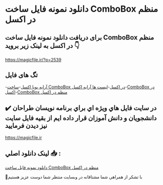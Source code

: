 # دانلود نمونه فایل ساخت ComboBox منظم در اکسل

## برای دریافت دانلود نمونه فایل ساخت ComboBox منظم در اکسل به لینک زیر بروید 👇

https://magicfile.ir/?p=2539

## تگ های فایل

-[آرایه پویا اکسل](https://magicfile.ir/product/%d9%86%d9%85%d9%88%d9%86%d9%87-%d9%81%d8%a7%db%8c%d9%84-%d8%b3%d8%a7%d8%ae%d8%aacombobox-%d9%85%d9%86%d8%b8%d9%85-%d8%af%d8%b1-%d8%a7%da%a9%d8%b3%d9%84/)-[ساخت ComboBox در اکسل](https://magicfile.ir/product/%d9%86%d9%85%d9%88%d9%86%d9%87-%d9%81%d8%a7%db%8c%d9%84-%d8%b3%d8%a7%d8%ae%d8%aacombobox-%d9%85%d9%86%d8%b8%d9%85-%d8%af%d8%b1-%d8%a7%da%a9%d8%b3%d9%84/)-[لیست ها آرایه اکسل](https://magicfile.ir/product/%d9%86%d9%85%d9%88%d9%86%d9%87-%d9%81%d8%a7%db%8c%d9%84-%d8%b3%d8%a7%d8%ae%d8%aacombobox-%d9%85%d9%86%d8%b8%d9%85-%d8%af%d8%b1-%d8%a7%da%a9%d8%b3%d9%84/)-[ComboBox در اکسل](https://magicfile.ir/product/%d9%86%d9%85%d9%88%d9%86%d9%87-%d9%81%d8%a7%db%8c%d9%84-%d8%b3%d8%a7%d8%ae%d8%aacombobox-%d9%85%d9%86%d8%b8%d9%85-%d8%af%d8%b1-%d8%a7%da%a9%d8%b3%d9%84/)-[ComboBox منظم در اکسل](https://magicfile.ir/product/%d9%86%d9%85%d9%88%d9%86%d9%87-%d9%81%d8%a7%db%8c%d9%84-%d8%b3%d8%a7%d8%ae%d8%aacombobox-%d9%85%d9%86%d8%b8%d9%85-%d8%af%d8%b1-%d8%a7%da%a9%d8%b3%d9%84/)

## ✔️ در سايت فايل هاي ويژه اي براي برنامه نويسان طراحان دانشجويان و دانش آموزان قرار داده ايم از بقيه فايل سايت نيز ديدن فرماييد

https://magicfile.ir


## لينک دانلود اصلي 📥 :

[دانلود نمونه فایل ساخت ComboBox منظم در اکسل](https://magicfile.ir/product/%d9%86%d9%85%d9%88%d9%86%d9%87-%d9%81%d8%a7%db%8c%d9%84-%d8%b3%d8%a7%d8%ae%d8%aacombobox-%d9%85%d9%86%d8%b8%d9%85-%d8%af%d8%b1-%d8%a7%da%a9%d8%b3%d9%84/) 


🙏با تشکر از همراهي شما مشتاقانه در وبسایت منتظر شما دوست عزیز هستیم

